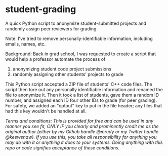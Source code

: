 # student-grading
A quick Python script to anonymize student-submitted projects and randomly assign peer reviewers for grading.

Note: I've tried to remove personally-identifiable information, including emails, names, etc.

Background: Back in grad school, I was requested to create a script that would help a professor automate 
the process of 
1) anonymizing student code project submissions 
2) randomly assigning other students' projects to grade

This Python script accepted a ZIP file of students' C++ code files. The script then tore out any personally
identifiable information and renamed the file to anonymize it. Then it took a list of students, gave them 
a random ID number, and assigned each ID four other IDs to grade (for peer grading). For safety, we added an 
"optout" key to put in the file header; any files that had this key wouldn't be handled at all.

<i>Terms and conditions: This is provided for free and can be used in any manner you see fit, ONLY IF you clearly and prominently credit me as the original author (either by my Github handle @mrudy or my Twitter handle @keewenaw). If you use this, you take all responsibility for anything you may do with it or anything it does to your systems. Doing anything with this repo or code signifies acceptance of these conditions.</i>
